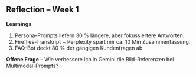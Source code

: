 ## Reflection – Week 1
**Learnings**
1. Persona-Prompts liefern 30 % längere, aber fokussiertere Antworten.
2. Fireflies-Transkript + Perplexity spart mir ca. 10 Min Zusammenfassung.
3. FAQ-Bot deckt 80 % der gängigen Kundenfragen ab.

**Offene Frage**
– Wie verbessere ich in Gemini die Bild-Referenzen bei Multimodal-Prompts?
